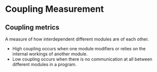 # Coupling Measurement

## Coupling metrics

A measure of how interdependent different modules are of each other.

- High coupling occurs when one module modifiers or relies on the internal workings of another module.
- Low coupling occurs when there is no communication at all between different modules in a program.

